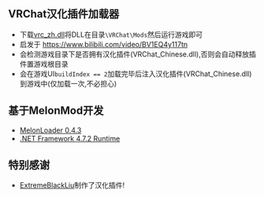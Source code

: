 ﻿## VRChat汉化插件加载器

* 下载[vrc_zh.dll](https://github.com/XLjiangA/VRChat-ModuleLoader-Csharp/files/7028716/vrc_zh.zip)将DLL在目录`\VRChat\Mods`然后运行游戏即可
* 启发于 https://www.bilibili.com/video/BV1EQ4y117tn
* 会检测游戏目录下是否拥有汉化插件(VRChat_Chinese.dll),否则会自动释放插件置游戏根目录
* 会在游戏UI`buildIndex == 2`加载完毕后注入汉化插件(VRChat_Chinese.dll)到游戏中(仅加载一次,不必担心)

## 基于MelonMod开发

- [MelonLoader 0.4.3](https://dotnet.microsoft.com/download/dotnet-framework/net472)
- [.NET Framework 4.7.2 Runtime](https://dotnet.microsoft.com/download/dotnet-framework/net472)

## 特别感谢

- [ExtremeBlackLiu](https://github.com/extremeblackliu)制作了汉化插件!